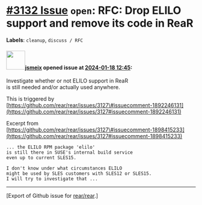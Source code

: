[\#3132 Issue](https://github.com/rear/rear/issues/3132) `open`: RFC: Drop ELILO support and remove its code in ReaR
====================================================================================================================

**Labels**: `cleanup`, `discuss / RFC`

#### <img src="https://avatars.githubusercontent.com/u/1788608?u=925fc54e2ce01551392622446ece427f51e2f0ce&v=4" width="50">[jsmeix](https://github.com/jsmeix) opened issue at [2024-01-18 12:45](https://github.com/rear/rear/issues/3132):

Investigate whether or not ELILO support in ReaR  
is still needed and/or actually used anywhere.

This is triggered by  
[https://github.com/rear/rear/issues/3127\#issuecomment-1892246131](https://github.com/rear/rear/issues/3127#issuecomment-1892246131)

Excerpt from  
[https://github.com/rear/rear/issues/3127\#issuecomment-1898415233](https://github.com/rear/rear/issues/3127#issuecomment-1898415233)

    ... the ELILO RPM package 'elilo'
    is still there in SUSE's internal build service
    even up to current SLES15.

    I don't know under what circumstances ELILO
    might be used by SLES customers with SLES12 or SLES15.
    I will try to investigate that ...

------------------------------------------------------------------------

\[Export of Github issue for
[rear/rear](https://github.com/rear/rear).\]
